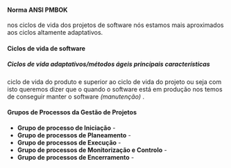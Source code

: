 #### Norma ANSI PMBOK 

nos ciclos de vida dos projetos de software nós estamos mais aproximados aos ciclos altamente adaptativos.

#### Ciclos de vida de software

##### Ciclos de vida adaptativos/métodos ágeis principais características

ciclo de vida do produto e superior ao ciclo de vida do projeto ou seja com isto queremos dizer que o quando o software está em produção nos temos de conseguir manter o software *(manutenção)* .

#### Grupos de Processos da Gestão de Projetos

-  **Grupo de processo de Iniciação** - 
- **Grupo de processos de Planeamento** - 
- **Grupo de processos de Execução** -
- **Grupo de processos de Monitorização e Controlo** -
- **Grupo de processos de Encerramento** -